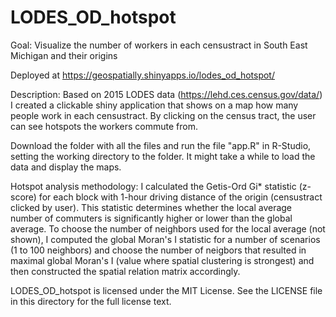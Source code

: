 # LODES_OD_hotspot

Goal: Visualize the number of workers in each censustract in South East Michigan and their origins

Deployed at https://geospatially.shinyapps.io/lodes_od_hotspot/

Description: Based on 2015 LODES data (https://lehd.ces.census.gov/data/) I created a clickable shiny application that shows on a map how many people work in each censustract. By clicking on the census tract, the user can see hotspots the workers commute from.

Download the folder with all the files and run the file "app.R" in R-Studio, setting the working directory to the folder. It might take a while to load the data and display the maps.

Hotspot analysis methodology:
I calculated the Getis-Ord Gi* statistic (z-score) for each block with 1-hour driving distance of the origin (censustract clicked by user). This statistic determines whether the local average number of commuters is significantly higher or lower than the global average. To choose the number of neighbors used for the local average (not shown), I computed the global Moran's I statistic for a number of scenarios (1 to 100 neighbors) and choose the number of neigbors that resulted in maximal global Moran's I (value where spatial clustering is strongest) and then constructed the spatial relation matrix accordingly.

LODES_OD_hotspot is licensed under the MIT License. See the LICENSE file in this directory for the full license text.






